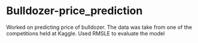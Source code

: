 # Bulldozer-price_prediction
Worked on predicting price of bulldozer. The data was take from one of the competitions held at Kaggle.  Used RMSLE to evaluate the model
